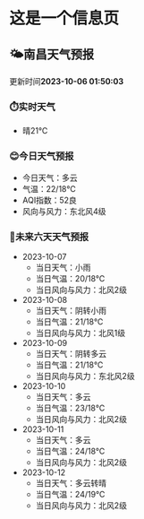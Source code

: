 # 这是一个信息页 
## 🌤️**南昌**天气预报
更新时间**2023-10-06 01:50:03**
### ⏱️实时天气
- 晴21℃
### 😊今日天气预报
- 今日天气：多云
- 气温：22/18℃
- AQI指数：52良
- 风向与风力：东北风4级
### 🤩未来六天天气预报
- 2023-10-07
  - 当日天气：小雨
  - 当日气温：20/18℃
  - 当日风向与风力：北风2级
- 2023-10-08
  - 当日天气：阴转小雨
  - 当日气温：21/18℃
  - 当日风向与风力：北风1级
- 2023-10-09
  - 当日天气：阴转多云
  - 当日气温：21/18℃
  - 当日风向与风力：东北风2级
- 2023-10-10
  - 当日天气：多云
  - 当日气温：23/18℃
  - 当日风向与风力：北风2级
- 2023-10-11
  - 当日天气：多云
  - 当日气温：24/18℃
  - 当日风向与风力：北风2级
- 2023-10-12
  - 当日天气：多云转晴
  - 当日气温：24/19℃
  - 当日风向与风力：北风2级


